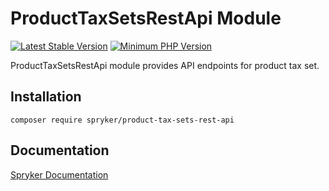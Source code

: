 # ProductTaxSetsRestApi Module
[![Latest Stable Version](https://poser.pugx.org/spryker/product-tax-sets-rest-api/v/stable.svg)](https://packagist.org/packages/spryker/product-tax-sets-rest-api)
[![Minimum PHP Version](https://img.shields.io/badge/php-%3E%3D%207.3-8892BF.svg)](https://php.net/)

ProductTaxSetsRestApi module provides API endpoints for product tax set.

## Installation

```
composer require spryker/product-tax-sets-rest-api
```

## Documentation

[Spryker Documentation](https://academy.spryker.com/developing_with_spryker/module_guide/modules.html)
